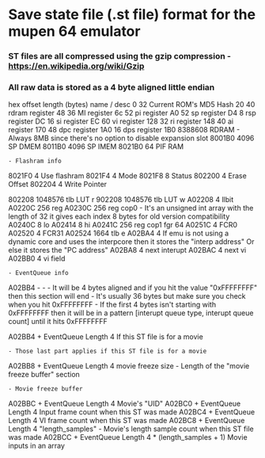 # Save state file (.st file) format for the mupen 64 emulator


### ST files are all compressed using the gzip compression - https://en.wikipedia.org/wiki/Gzip
### All raw data is stored as a 4 byte aligned little endian


hex offset						length (bytes)				name / desc
0								32							Current ROM's MD5 Hash
20								40							rdram register
48								36							MI register
6c								52							pi register
A0								52							sp register
D4								8							rsp register
DC								16							si register
EC								60							vi register
128								32							ri register
148								40							ai register
170								48							dpc register
1A0								16							dps register
1B0								8388608						RDRAM - Always 8MB since there's no option to disable expansion slot
8001B0							4096						SP DMEM
8011B0							4096						SP IMEM
8021B0							64							PIF RAM

	- Flashram info
8021F0							4							Use flashram
8021F4							4							Mode
8021F8							8							Status
802200							4							Erase Offset
802204							4							Write Pointer

802208							1048576						tlb LUT r
902208							1048576						tlb LUT w
A02208							4							llbit
A0220C							256							reg
A0230C							256							reg cop0 - It's an unsigned int array with the length of 32
															it gives each index 8 bytes for old version compatibility
A0240C							8							lo
A02414							8							hi
A0241C							256							reg cop1 fgr 64
A0251C							4							FCR0
A02520							4							FCR31
A02524							1664						tlb e
A02BA4							4							If emu is not using a dynamic core and uses the interpcore then it stores the "interp address"
															Or else it stores the "PC address"
A02BA8							4							next interupt
A02BAC							4							next vi
A02BB0							4							vi field

	- EventQueue info
A02BB4							-							-
		- It will be 4 bytes aligned and if you hit the value "0xFFFFFFFF" then this section will end
		- It's usually 36 bytes but make sure you check when you hit 0xFFFFFFFF
		- If the first 4 bytes isn't starting with 0xFFFFFFFF then it will be in a pattern [interupt queue type, interupt queue count] until it hits 0xFFFFFFFF

A02BB4 + EventQueue Length		4							If this ST file is for a movie

	- Those last part applies if this ST file is for a movie
A02BB8 + EventQueue Length		4							movie freeze size - Length of the "movie freeze buffer" section
	
	- Movie freeze buffer
A02BBC + EventQueue Length		4							Movie's "UID"
A02BC0 + EventQueue Length		4							Input frame count when this ST was made
A02BC4 + EventQueue Length		4							VI frame count when this ST was made
A02BC8 + EventQueue Length		4							"length_samples" - Movie's length sample count when this ST file was made
A02BCC + EventQueue Length		4 * (length_samples + 1)	Movie inputs in an array					
